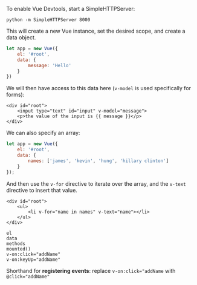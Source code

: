 To enable Vue Devtools, start a SimpleHTTPServer:

`python -m SimpleHTTPServer 8000`

This will create a new Vue instance, set the desired scope, and create a data object.

```js
let app = new Vue({
	el: '#root',
	data: {
		message: 'Hello'
	}
})
```

We will then have access to this data here (`v-model` is used specifically for forms): 

```vue
<div id="root">
	<input type="text" id="input" v-model="message">
	<p>the value of the input is {{ message }}</p>
</div>
```

We can also specify an array:

```js
let app = new Vue({
	el: '#root',
	data: {
		names: ['james', 'kevin', 'hung', 'hillary clinton']
	}
});
```

And then use the `v-for` directive to iterate over the array, and the `v-text` directive to insert that value.

```vue
<div id="root">
	<ul>
		<li v-for="name in names" v-text="name"></li>
	</ul>
</div>
```

```
el
data
methods
mounted()
v-on:click="addName"
v-on:keyUp="addName"
```

Shorthand for **registering events**: replace `v-on:click="addName` with `@click="addName"`
